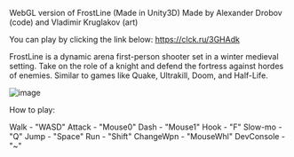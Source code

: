 WebGL version of FrostLine (Made in Unity3D)
Made by Alexander Drobov (code) and Vladimir Kruglakov (art)

You can play by clicking the link below:
https://clck.ru/3GHAdk

FrostLine is a dynamic arena first-person shooter set in a winter medieval setting. Take on the role of a knight and defend the fortress against hordes of enemies. Similar to games like Quake, Ultrakill, Doom, and Half-Life.

![image](https://github.com/user-attachments/assets/30afab68-9bcc-4935-bb8c-756e8dbab893)

How to play:

Walk - "WASD"
Attack - "Mouse0"
Dash - "Mouse1"
Hook - "F"
Slow-mo - "Q"
Jump - "Space"
Run - "Shift"
ChangeWpn - "MouseWhl"
DevConsole - "~"
